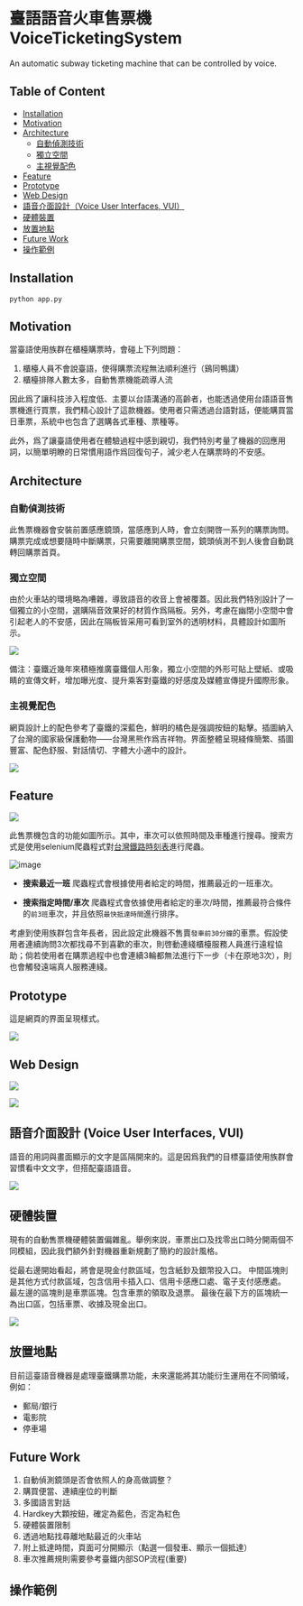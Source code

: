 # 臺語語音火車售票機 VoiceTicketingSystem
An automatic subway ticketing machine that can be controlled by voice.

## Table of Content
- [Installation](#installation)
- [Motivation](#motivation)
- [Architecture](#architecture)
  - [自動偵測技術](#自動偵測技術)
  - [獨立空間](#獨立空間)
  - [主視覺配色](#主視覺配色)
- [Feature](#feature)
- [Prototype](#prototype)
- [Web Design](#web-design)
- [語音介面設計（Voice User Interfaces, VUI）](#語音介面設計-voice-user-interfaces-vui)
- [硬體裝置](#硬體裝置)
- [放置地點](#放置地點)
- [Future Work](#future-work)
- [操作範例](#操作範例)

## Installation
```
python app.py
```

## Motivation
當臺語使用族群在櫃檯購票時，會碰上下列問題：
1. 櫃檯人員不會說臺語，使得購票流程無法順利進行（鷄同鴨講）
2. 櫃檯排隊人數太多，自動售票機能疏導人流

因此爲了讓科技涉入程度低、主要以台語溝通的高齡者，也能透過使用台語語音售票機進行買票，我們精心設計了這款機器。使用者只需透過台語對話，便能購買當日車票，系統中也包含了選購各式車種、票種等。

此外，爲了讓臺語使用者在體驗過程中感到親切，我們特別考量了機器的回應用詞，以簡單明瞭的日常慣用語作爲回復句子，減少老人在購票時的不安感。


## Architecture
### 自動偵測技術
此售票機器會安裝前置感應鏡頭，當感應到人時，會立刻開啓一系列的購票詢問。購票完成或想要隨時中斷購票，只需要離開購票空間，鏡頭偵測不到人後會自動跳轉回購票首頁。

### 獨立空間
由於火車站的環境略為嘈雜，導致語音的收音上會被覆蓋。因此我們特別設計了一個獨立的小空間，選購隔音效果好的材質作爲隔板。另外，考慮在幽閉小空間中會引起老人的不安感，因此在隔板皆采用可看到室外的透明材料，具體設計如圖所示。

![](https://i.imgur.com/vsueeeH.png)

備注：臺鐵近幾年來積極推廣臺鐵個人形象，獨立小空間的外形可貼上壁紙、或吸睛的宣傳文軒，增加曝光度、提升乘客對臺鐵的好感度及媒體宣傳提升國際形象。

### 主視覺配色
網頁設計上的配色參考了臺鐵的深藍色，鮮明的橘色是强調按鈕的點擊。插圖納入了台灣的國家級保護動物——台灣黑熊作爲吉祥物。界面整體呈現綫條簡繁、插圖豐富、配色舒服、對話情切、字體大小適中的設計。

![](https://i.imgur.com/rKpv9HK.png)


## Feature
![](https://i.imgur.com/Tm5NR2B.png)

此售票機包含的功能如圖所示。其中，車次可以依照時間及車種進行搜尋。搜索方式是使用selenium爬蟲程式對[台灣鐵路時刻表](https://tip.railway.gov.tw/tra-tip-web/tip/tip001/tip112/gobytime)進行爬蟲。

![image](https://user-images.githubusercontent.com/46195804/173881352-8bfc9da1-25e1-4919-a7e8-38d08d09b258.png)

- **搜索最近一班**
爬蟲程式會根據使用者給定的時間，推薦最近的一班車次。

- **搜索指定時間/車次**
爬蟲程式會依據使用者給定的車次/時間，推薦最符合條件的`前3班`車次，并且依照`最快抵達時間`進行排序。

考慮到使用族群包含年長者，因此設定此機器不售賣`發車前30分鐘`的車票。假設使用者連續詢問3次都找尋不到喜歡的車次，則啓動連綫櫃檯服務人員進行遠程協助；倘若使用者在購票過程中也會連續3輪都無法進行下一步（卡在原地3次），則也會觸發遠端真人服務連綫。

## Prototype
這是網頁的界面呈現樣式。

![](https://i.imgur.com/9lGCovO.png)

## Web Design
![](https://i.imgur.com/QhIa3wb.png)

![](https://i.imgur.com/IqMVPJR.png)

## 語音介面設計 (Voice User Interfaces, VUI)
語音的用詞與畫面顯示的文字是區隔開來的。這是因爲我們的目標臺語使用族群會習慣看中文文字，但搭配臺語語音。

![](https://i.imgur.com/PKf1ZIx.png)

## 硬體裝置
現有的自動售票機硬體裝置偏雜亂。舉例來説，車票出口及找零出口時分開兩個不同模組，因此我們額外針對機器重新規劃了簡約的設計風格。

從最右邊開始看起，將會是現金付款區域，包含紙鈔及銀幣投入口。
中間區塊則是其他方式付款區域，包含信用卡插入口、信用卡感應口處、電子支付感應處。
最左邊的區塊則是車票區塊。包含車票的領取及退票。
最後在最下方的區塊統一為出口區，包括車票、收據及現金出口。

![](https://i.imgur.com/Zk6eMIi.png)

## 放置地點
目前這臺語音機器是處理臺鐵購票功能，未來還能將其功能衍生運用在不同領域，例如：

- 郵局/銀行
-  電影院
- 停車場


## Future Work
1. 自動偵測鏡頭是否會依照人的身高做調整？
2. 購買便當、連續座位的判斷
3. 多國語言對話
4. Hardkey大顆按鈕，確定為藍色，否定為紅色
5. 硬體裝置限制
6. 透過地點找尋離地點最近的火車站
7. 附上抵達時間，頁面可分開顯示（點選一個發車、顯示一個抵達）
8. 車次推薦規則需要參考臺鐵内部SOP流程(重要)

## 操作範例
